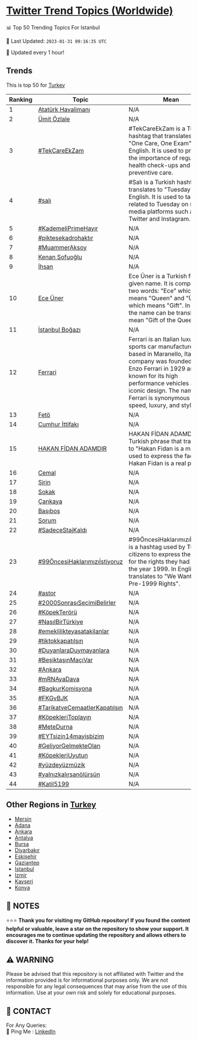 [Twitter Trend Topics (Worldwide)](https://github.com/ErcinDedeoglu/Twitter-Trend-Topics)
==========


📊 Top 50 Trending Topics For Istanbul

📆 Last Updated: `2023-01-31 09:16:35 UTC`

🔧 Updated every 1 hour!


## Trends

This is top 50 for [Turkey](</Turkey>)

| Ranking | Topic | Mean |
| ------- | ------------ | ------------ |
| 1 | [Atatürk Havalimanı](http://twitter.com/search?q=Atat%c3%bcrk+Havaliman%c4%b1) | N/A |
| 2 | [Ümit Özlale](http://twitter.com/search?q=%c3%9cmit+%c3%96zlale) | N/A |
| 3 | [#TekCareEkZam](http://twitter.com/search?q=%23TekCareEkZam) | #TekCareEkZam is a Turkish hashtag that translates to "One Care, One Exam" in English. It is used to promote the importance of regular health check-ups and preventive care. |
| 4 | [#salı](http://twitter.com/search?q=%23sal%c4%b1) | #Salı is a Turkish hashtag that translates to "Tuesday" in English. It is used to tag posts related to Tuesday on social media platforms such as Twitter and Instagram. |
| 5 | [#KademeliPrimeHayır](http://twitter.com/search?q=%23KademeliPrimeHay%c4%b1r) | N/A |
| 6 | [#piktesekadrohaktır](http://twitter.com/search?q=%23piktesekadrohakt%c4%b1r) | N/A |
| 7 | [#MuammerAksoy](http://twitter.com/search?q=%23MuammerAksoy) | N/A |
| 8 | [Kenan Sofuoğlu](http://twitter.com/search?q=Kenan+Sofuo%c4%9flu) | N/A |
| 9 | [İhsan](http://twitter.com/search?q=%c4%b0hsan) | N/A |
| 10 | [Ece Üner](http://twitter.com/search?q=Ece+%c3%9cner) | Ece Üner is a Turkish female given name. It is composed of two words: "Ece" which means "Queen" and "Üner" which means "Gift". In English, the name can be translated to mean "Gift of the Queen". |
| 11 | [İstanbul Boğazı](http://twitter.com/search?q=%c4%b0stanbul+Bo%c4%9faz%c4%b1) | N/A |
| 12 | [Ferrari](http://twitter.com/search?q=Ferrari) | Ferrari is an Italian luxury sports car manufacturer based in Maranello, Italy. The company was founded by Enzo Ferrari in 1929 and is known for its high performance vehicles and iconic design. The name Ferrari is synonymous with speed, luxury, and style. |
| 13 | [Fetö](http://twitter.com/search?q=Fet%c3%b6) | N/A |
| 14 | [Cumhur İttifakı](http://twitter.com/search?q=Cumhur+%c4%b0ttifak%c4%b1) | N/A |
| 15 | [HAKAN FİDAN ADAMDIR](http://twitter.com/search?q=HAKAN+F%c4%b0DAN+ADAMDIR) | HAKAN FİDAN ADAMDIR is a Turkish phrase that translates to "Hakan Fidan is a man". It is used to express the fact that Hakan Fidan is a real person. |
| 16 | [Cemal](http://twitter.com/search?q=Cemal) | N/A |
| 17 | [Şirin](http://twitter.com/search?q=%c5%9eirin) | N/A |
| 18 | [Sokak](http://twitter.com/search?q=Sokak) | N/A |
| 19 | [Çankaya](http://twitter.com/search?q=%c3%87ankaya) | N/A |
| 20 | [Başıboş](http://twitter.com/search?q=Ba%c5%9f%c4%b1bo%c5%9f) | N/A |
| 21 | [Sorum](http://twitter.com/search?q=Sorum) | N/A |
| 22 | [#SadeceStajKaldı](http://twitter.com/search?q=%23SadeceStajKald%c4%b1) | N/A |
| 23 | [#99ÖncesiHaklarımızıİstiyoruz](http://twitter.com/search?q=%2399%c3%96ncesiHaklar%c4%b1m%c4%b1z%c4%b1%c4%b0stiyoruz) | #99ÖncesiHaklarımızıİstiyoruz is a hashtag used by Turkish citizens to express their desire for the rights they had before the year 1999. In English, it translates to "We Want Our Pre-1999 Rights". |
| 24 | [#astor](http://twitter.com/search?q=%23astor) | N/A |
| 25 | [#2000SonrasıSeçimiBelirler](http://twitter.com/search?q=%232000Sonras%c4%b1Se%c3%a7imiBelirler) | N/A |
| 26 | [#KöpekTerörü](http://twitter.com/search?q=%23K%c3%b6pekTer%c3%b6r%c3%bc) | N/A |
| 27 | [#NasılBirTürkiye](http://twitter.com/search?q=%23Nas%c4%b1lBirT%c3%bcrkiye) | N/A |
| 28 | [#emeklilikteyasatakilanlar](http://twitter.com/search?q=%23emeklilikteyasatakilanlar) | N/A |
| 29 | [#tiktokkapatılsın](http://twitter.com/search?q=%23tiktokkapat%c4%b1ls%c4%b1n) | N/A |
| 30 | [#DuyanlaraDuymayanlara](http://twitter.com/search?q=%23DuyanlaraDuymayanlara) | N/A |
| 31 | [#BeşiktaşınMaçıVar](http://twitter.com/search?q=%23Be%c5%9fikta%c5%9f%c4%b1nMa%c3%a7%c4%b1Var) | N/A |
| 32 | [#Ankara](http://twitter.com/search?q=%23Ankara) | N/A |
| 33 | [#mRNAyaDava](http://twitter.com/search?q=%23mRNAyaDava) | N/A |
| 34 | [#BagkurKomisyona](http://twitter.com/search?q=%23BagkurKomisyona) | N/A |
| 35 | [#FKGvBJK](http://twitter.com/search?q=%23FKGvBJK) | N/A |
| 36 | [#TarikatveCemaatlerKapatılsın](http://twitter.com/search?q=%23TarikatveCemaatlerKapat%c4%b1ls%c4%b1n) | N/A |
| 37 | [#KöpekleriToplayın](http://twitter.com/search?q=%23K%c3%b6pekleriToplay%c4%b1n) | N/A |
| 38 | [#MeteDurna](http://twitter.com/search?q=%23MeteDurna) | N/A |
| 39 | [#EYTsizin14mayisbizim](http://twitter.com/search?q=%23EYTsizin14mayisbizim) | N/A |
| 40 | [#GeliyorGelmekteOlan](http://twitter.com/search?q=%23GeliyorGelmekteOlan) | N/A |
| 41 | [#KöpekleriUyutun](http://twitter.com/search?q=%23K%c3%b6pekleriUyutun) | N/A |
| 42 | [#yüzdeyüzmüzik](http://twitter.com/search?q=%23y%c3%bczdey%c3%bczm%c3%bczik) | N/A |
| 43 | [#yalnızkalırsanölürsün](http://twitter.com/search?q=%23yaln%c4%b1zkal%c4%b1rsan%c3%b6l%c3%bcrs%c3%bcn) | N/A |
| 44 | [#Katil5199](http://twitter.com/search?q=%23Katil5199) | N/A |



## Other Regions in [Turkey](</Turkey>)

* [Mersin](</Turkey/Mersin.md>)
* [Adana](</Turkey/Adana.md>)
* [Ankara](</Turkey/Ankara.md>)
* [Antalya](</Turkey/Antalya.md>)
* [Bursa](</Turkey/Bursa.md>)
* [Diyarbakır](</Turkey/Diyarbakır.md>)
* [Eskişehir](</Turkey/Eskişehir.md>)
* [Gaziantep](</Turkey/Gaziantep.md>)
* [Istanbul](</Turkey/Istanbul.md>)
* [Izmir](</Turkey/Izmir.md>)
* [Kayseri](</Turkey/Kayseri.md>)
* [Konya](</Turkey/Konya.md>)



## 📝 NOTES

⭐⭐⭐ **Thank you for visiting my GitHub repository! If you found the content helpful or valuable, leave a star on the repository to show your support. It encourages me to continue updating the repository and allows others to discover it. Thanks for your help!**


## ⚠️ WARNING

Please be advised that this repository is not affiliated with Twitter and the information provided is for informational purposes only. We are not responsible for any legal consequences that may arise from the use of this information. Use at your own risk and solely for educational purposes.


## 📨 CONTACT

 For Any Queries:  
            🏓 Ping Me : [LinkedIn](https://www.linkedin.com/in/ercindedeoglu/)
